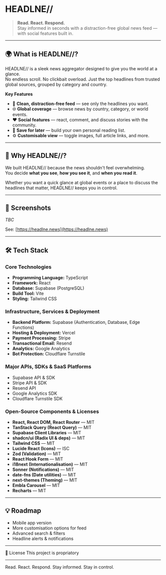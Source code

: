 # HEADLNE//

> **Read. React. Respond.**  
> Stay informed in seconds with a distraction-free global news feed — with social features built in.

---

## 🌍 What is HEADLNE//?

HEADLNE// is a sleek news aggregator designed to give you the world at a glance.  
No endless scroll. No clickbait overload. Just the top headlines from trusted global sources, grouped by category and country.

**Key Features**
- 📰 **Clean, distraction-free feed** — see only the headlines you want.  
- 🌐 **Global coverage** — browse news by country, category, or world events.  
- ❤️ **Social features** — react, comment, and discuss stories with the community.  
- 📌 **Save for later** — build your own personal reading list.  
- ⚙️ **Customisable view** — toggle images, full article links, and more.

---

## 🚀 Why HEADLNE//?

We built HEADLNE// because the news shouldn't feel overwhelming.  
You decide **what you see**, **how you see it**, and **when you read it**.

Whether you want a quick glance at global events or a place to discuss the headlines that matter, HEADLNE// keeps you in control.

---

## 📸 Screenshots

*TBC*

See: [https://headlne.news](https://headlne.news)

---

## 🛠️ Tech Stack

### Core Technologies
- **Programming Language:** TypeScript  
- **Framework:** React  
- **Database:** Supabase (PostgreSQL)  
- **Build Tool:** Vite  
- **Styling:** Tailwind CSS  

### Infrastructure, Services & Deployment
- **Backend Platform:** Supabase (Authentication, Database, Edge Functions)  
- **Hosting & Deployment:** Vercel  
- **Payment Processing:** Stripe  
- **Transactional Email:** Resend  
- **Analytics:** Google Analytics  
- **Bot Protection:** Cloudflare Turnstile  

### Major APIs, SDKs & SaaS Platforms
- Supabase API & SDK  
- Stripe API & SDK  
- Resend API  
- Google Analytics SDK  
- Cloudflare Turnstile SDK  

### Open-Source Components & Licenses
- **React, React DOM, React Router** — MIT  
- **TanStack Query (React Query)** — MIT  
- **Supabase Client Libraries** — MIT  
- **shadcn/ui (Radix UI & deps)** — MIT  
- **Tailwind CSS** — MIT  
- **Lucide React (Icons)** — ISC  
- **Zod (Validation)** — MIT  
- **React Hook Form** — MIT  
- **i18next (Internationalisation)** — MIT  
- **Sonner (Notifications)** — MIT  
- **date-fns (Date utilities)** — MIT  
- **next-themes (Theming)** — MIT  
- **Embla Carousel** — MIT  
- **Recharts** — MIT  

---

## 💡 Roadmap
* Mobile app version
* More customisation options for feed
* Advanced search & filters
* Headline alerts & notifications

---

📄 License
This project is propriatory

---

Read. React. Respond.
Stay informed. Stay in control.
